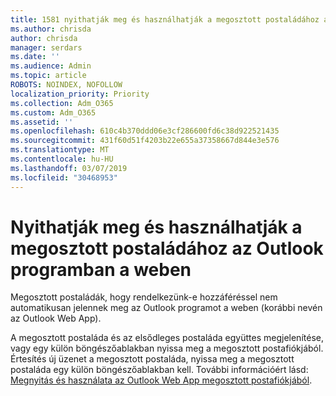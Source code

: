 ```yaml
---
title: 1581 nyithatják meg és használhatják a megosztott postaládához az Outlook programban a weben
ms.author: chrisda
author: chrisda
manager: serdars
ms.date: ''
ms.audience: Admin
ms.topic: article
ROBOTS: NOINDEX, NOFOLLOW
localization_priority: Priority
ms.collection: Adm_O365
ms.custom: Adm_O365
ms.assetid: ''
ms.openlocfilehash: 610c4b370ddd06e3cf286600fd6c38d922521435
ms.sourcegitcommit: 431f60d51f4203b22e655a37358667d844e3e576
ms.translationtype: MT
ms.contentlocale: hu-HU
ms.lasthandoff: 03/07/2019
ms.locfileid: "30468953"
---
```

# <a name="open-and-use-a-shared-mailbox-in-outlook-on-the-web"></a>Nyithatják meg és használhatják a megosztott postaládához az Outlook programban a weben

Megosztott postaládák, hogy rendelkezünk-e hozzáféréssel nem automatikusan jelennek meg az Outlook programot a weben (korábbi nevén az Outlook Web App).

A megosztott postaláda és az elsődleges postaláda együttes megjelenítése, vagy egy külön böngészőablakban nyissa meg a megosztott postafiókjából. Értesítés új üzenet a megosztott postaláda, nyissa meg a megosztott postaláda egy külön böngészőablakban kell. További információért lásd: [Megnyitás és használata az Outlook Web App megosztott postafiókjából](https://support.office.com/article/BC127866-42BE-4DE7-92AE-1EF2F787FD5C).